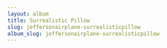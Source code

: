 ```yaml
---
layout: album
title: Surrealistic Pillow
slug: jeffersonairplane-surrealisticpillow
album_slug: jeffersonairplane-surrealisticpillow
---
```

